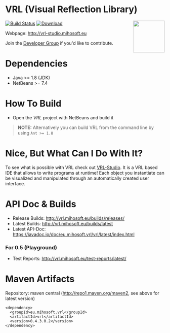 VRL (Visual Reflection Library)
===============================

[![Build Status](https://travis-ci.org/VRL-Studio/VRL.svg?branch=master)](https://travis-ci.org/VRL-Studio/VRL) [ ![Download](https://javadoc.io/badge2/eu.mihosoft.vrl/vrl/javadoc.svg)](https://javadoc.io/doc/eu.mihosoft.vrl/vrl)
<a href="https://foojay.io/today/works-with-openjdk">
   <img align="right" 
        src="https://github.com/foojayio/badges/raw/main/works_with_openjdk/Works-with-OpenJDK.png"   
        width="100">
</a>

Webpage: http://vrl-studio.mihosoft.eu

Join the [Developer Group](https://groups.google.com/forum/#!forum/vrl-developers) if you'd like to contribute.

# Dependencies

- Java >= 1.8 (JDK)
- NetBeans >= 7.4

# How To Build

- Open the *VRL* project with NetBeans and build it

> **NOTE:** Alternatively you can build VRL from the command line by using `Ant >= 1.8` 

# Nice, But What Can I Do With It?

To see what is possible with VRL check out [VRL-Studio](http://vrl-studio.mihosoft.eu). It is a VRL based IDE that allows to write programs at runtime! Each object you instantiate can be visualized and manipulated through an automatically created user interface.

# API Doc & Builds

- Release Builds: http://vrl.mihosoft.eu/builds/releases/
- Latest Builds: http://vrl.mihosoft.eu/builds/latest
- Latest API-Doc: https://javadoc.io/doc/eu.mihosoft.vrl/vrl/latest/index.html

### For 0.5 (Playground)

- Test Reports: http://vrl.mihosoft.eu/test-reports/latest/

# Maven Artifacts

Repository: maven central (http://repo1.maven.org/maven2, see above for latest version)

    <dependency>
      <groupId>eu.mihosoft.vrl</groupId>
      <artifactId>vrl</artifactId>
      <version>0.4.3.0.2</version>
    </dependency>
